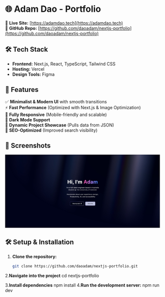 # 🌐 Adam Dao - Portfolio

🚀 **Live Site:** [https://adamdao.tech](https://adamdao.tech)  
📂 **GitHub Repo:** [https://github.com/daoadam/nextjs-portfolio](https://github.com/daoadam/nextjs-portfolio)  

## 🛠️ Tech Stack
- **Frontend:** Next.js, React, TypeScript, Tailwind CSS 
- **Hosting:** Vercel  
- **Design Tools:** Figma  

## 🎨 Features
✅ **Minimalist & Modern UI** with smooth transitions  
⚡ **Fast Performance** (Optimized with Next.js & Image Optimization)  
📱 **Fully Responsive** (Mobile-friendly and scalable)  
🌙 **Dark Mode Support**  
📂 **Dynamic Project Showcase** (Pulls data from JSON)  
🔗 **SEO-Optimized** (Improved search visibility)  

## 📸 Screenshots
![Portfolio Screenshot](./landingPage.jpg)  


## 🛠️ Setup & Installation
1. **Clone the repository:**
    ```sh
    git clone https://github.com/daoadam/nextjs-portfolio.git

2.**Navigate into the project**
    cd nextjs-portfolio

3.**Install dependencies**
    npm install
4.**Run the development server:**
    npm run dev